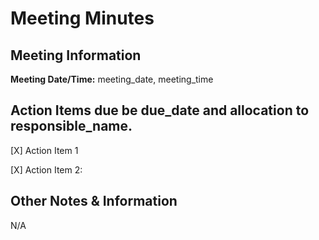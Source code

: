 # Meeting Minutes
## Meeting Information
**Meeting Date/Time:** meeting_date, meeting_time  
## Action Items due be due_date and allocation to responsible_name.

[X] Action Item 1

[X] Action Item 2:  

## Other Notes & Information
N/A
